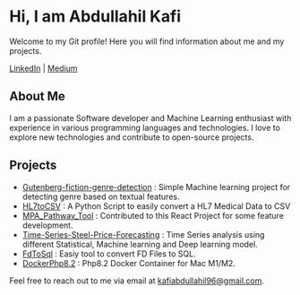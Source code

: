 # Hi, I am Abdullahil Kafi

Welcome to my Git profile! Here you will find information about me and my projects.


[LinkedIn](https://www.linkedin.com/in/abdullahil-kafi120/) | [Medium](https://kafiabdullahil96.medium.com/)

## About Me

I am a passionate Software developer and Machine Learning enthusiast with experience in various programming languages and technologies. I love to explore new technologies and contribute to open-source projects.

## Projects

- [Gutenberg-fiction-genre-detection](https://github.com/kafi350/Gutenberg-fiction-genre-detection) : Simple Machine learning project for detecting genre based on textual features. 
- [HL7toCSV](https://github.com/kafi350/HL7toCSV) : A Python Script to easily convert a HL7 Medical Data to CSV
- [MPA_Pathway_Tool](https://github.com/kafi350/MPA_Pathway_Tool) : Contributed to this React Project for some feature development.
- [Time-Series-Steel-Price-Forecasting](https://github.com/kafi350/Time-Series-Steel-Price-Forecasting) : Time Series analysis using different Statistical, Machine learning and Deep learning model.
- [FdToSql](https://github.com/kafi350/FdToSql) : Easiy tool to convert FD Files to SQL.
- [DockerPhp8.2](https://github.com/kafi350/DockerPhp8.2) : Php8.2 Docker Container for Mac M1/M2.



Feel free to reach out to me via email at [kafiabdullahil96@gmail.com](mailto:kafiabdullahil96@gmail.com).

